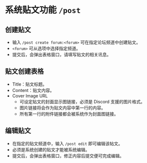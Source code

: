 # 系统贴文功能 `/post`
## 创建贴文
- 输入 `/post create forum:<forum>` 可在指定论坛频道中创建贴文。
- `<forum>` 可从选项中选择指定频道。
- 提交后，会弹出表格窗口，请填写贴文的相关讯息。

## 贴文创建表格
- Title：贴文标题。
- Content：贴文内容。
- Cover Image URL
  - 可设定贴文的封面显示图链接，必须是 Discord 支援的图片格式。
  - 图片链接将会作为贴文内容中第一行的内容。
  - 所有第一行的附件链接都会被系统作为封面图链接。

## 编辑贴文
- 在指定的贴文频道中，输入 `/post edit` 即可编辑该帖文。
- 必须是系统创建的贴文才能被系统编辑。
- 提交后，会弹出表格窗口，修正内容后提交便可完成编辑。